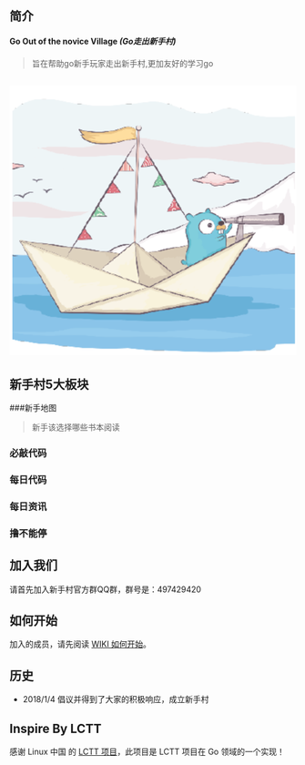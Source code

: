 简介
-------------------------------
#### Go Out of the novice Village   *(Go走出新手村)*

> 旨在帮助go新手玩家走出新手村,更加友好的学习go

![](GoOOTVN.png)
------------------
新手村5大板块
---------------------

###新手地图

> 新手该选择哪些书本阅读
>

### 必敲代码
### 每日代码
### 每日资讯
### 撸不能停

加入我们
-------------------------------

请首先加入新手村官方群QQ群，群号是：497429420

如何开始
-------------------------------

加入的成员，请先阅读 [WIKI 如何开始](https://github.com/xiaoheigou/GoOOTNV/wiki)。

历史
-------------------------------

* 2018/1/4 倡议并得到了大家的积极响应，成立新手村

## Inspire By LCTT

感谢 Linux 中国 的 [LCTT 项目](https://github.com/LCTT/TranslateProject)，此项目是 LCTT 项目在 Go 领域的一个实现！


